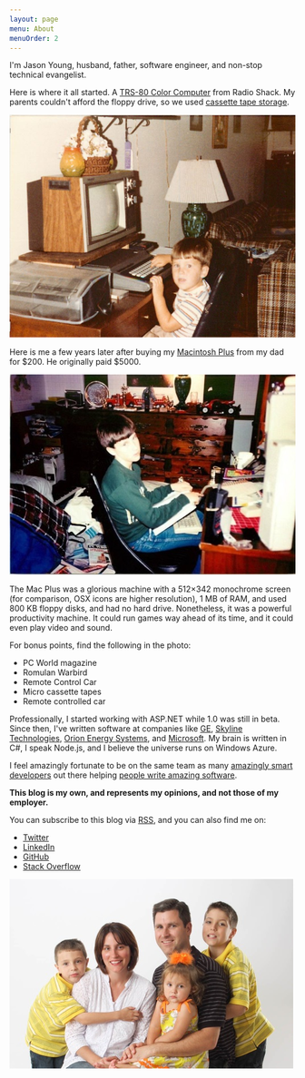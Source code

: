 ```yaml
---
layout: page
menu: About
menuOrder: 2
---
```


I'm Jason Young, husband, father, software engineer, and non-stop technical evangelist.

Here is where it all started. A [TRS-80 Color Computer](http://en.wikipedia.org/wiki/TRS-80_Color_Computer) from Radio Shack. My parents couldn't afford the floppy drive, so we used [cassette tape storage](http://en.wikipedia.org/wiki/Commodore_Datasette).

![Me in front of a TRS-80 Color Computer](me-with-trs-80@2x.jpg)

Here is me a few years later after buying my [Macintosh Plus](http://en.wikipedia.org/wiki/Macintosh_Plus) from my dad for $200. He originally paid $5000. 

![Me With My Mac Plus](MeWithMacPlus.jpg)

The Mac Plus was a glorious machine with a 512×342 monochrome screen (for comparison, OSX icons are higher resolution), 1 MB of RAM, and used 800 KB floppy disks, and had no hard drive. Nonetheless, it was a powerful productivity machine. It could run games way ahead of its time, and it could even play video and sound.

For bonus points, find the following in the photo:

* PC World magazine
* Romulan Warbird
* Remote Control Car
* Micro cassette tapes
* Remote controlled car

Professionally, I started working with ASP.NET while 1.0 was still in beta. Since then, I've written software at companies like [GE](http://www.ge.com/), [Skyline Technologies](http://www.skylinetechnologies.com/), [Orion Energy Systems](http://www.oesx.com/), and [Microsoft](http://www.microsoft.com/). My brain is written in C#, I speak Node.js, and I believe the universe runs on Windows Azure.

I feel amazingly fortunate to be on the same team as many [amazingly smart developers](http://www.zdnet.com/microsoft-builds-a-deep-tech-team-to-attract-next-gen-developers-7000015270/) out there helping [people write amazing software](http://www.citeworld.com/development/22690/microsoft-developer-strategy-revamp).

**This blog is my own, and represents my opinions, and not those of my employer.**

You can subscribe to this blog via [RSS](http://www.ytechie.com/rss), and you can also find me on:

* [Twitter](http://www.twitter.com/ytechie)
* [LinkedIn](http://www.linkedin.com/in/jasony/)
* [GitHub](https://github.com/ytechie)
* [Stack Overflow](http://stackoverflow.com/users/23837/jason-young)

![My Family](family.jpg)